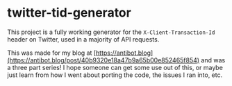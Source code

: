 # twitter-tid-generator
This project is a fully working generator for the `X-Client-Transaction-Id` header on Twitter, used in a majority of API requests.

This was made for my blog at [https://antibot.blog](https://antibot.blog/post/40b9320e18a47b9a65b00e852465f854) and was a three part series! I hope someone can get some use out of this, or maybe just learn from how I went about porting the code, the issues I ran into, etc.
